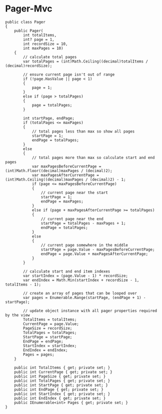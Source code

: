 # Pager-Mvc

    public class Pager
    {
        public Pager(
            int totalItems,
            int? page = 1,
            int recordSize = 10,
            int maxPages = 10)
        {
            // calculate total pages
            var totalPages = (int)Math.Ceiling((decimal)totalItems / (decimal)recordSize);

            // ensure current page isn't out of range
            if (!page.HasValue || page < 1)
            {
                page = 1;
            }
            else if (page > totalPages)
            {
                page = totalPages;
            }

            int startPage, endPage;
            if (totalPages <= maxPages)
            {
                // total pages less than max so show all pages
                startPage = 1;
                endPage = totalPages;
            }
            else
            {
                // total pages more than max so calculate start and end pages
                var maxPagesBeforeCurrentPage = (int)Math.Floor((decimal)maxPages / (decimal)2);
                var maxPagesAfterCurrentPage = (int)Math.Ceiling((decimal)maxPages / (decimal)2) - 1;
                if (page <= maxPagesBeforeCurrentPage)
                {
                    // current page near the start
                    startPage = 1;
                    endPage = maxPages;
                }
                else if (page + maxPagesAfterCurrentPage >= totalPages)
                {
                    // current page near the end
                    startPage = totalPages - maxPages + 1;
                    endPage = totalPages;
                }
                else
                {
                    // current page somewhere in the middle
                    startPage = page.Value - maxPagesBeforeCurrentPage;
                    endPage = page.Value + maxPagesAfterCurrentPage;
                }
            }

            // calculate start and end item indexes
            var startIndex = (page.Value - 1) * recordSize;
            var endIndex = Math.Min(startIndex + recordSize - 1, totalItems - 1);

            // create an array of pages that can be looped over
            var pages = Enumerable.Range(startPage, (endPage + 1) - startPage);

            // update object instance with all pager properties required by the view
            TotalItems = totalItems;
            CurrentPage = page.Value;
            PageSize = recordSize;
            TotalPages = totalPages;
            StartPage = startPage;
            EndPage = endPage;
            StartIndex = startIndex;
            EndIndex = endIndex;
            Pages = pages;
        }

        public int TotalItems { get; private set; }
        public int CurrentPage { get; private set; }
        public int PageSize { get; private set; }
        public int TotalPages { get; private set; }
        public int StartPage { get; private set; }
        public int EndPage { get; private set; }
        public int StartIndex { get; private set; }
        public int EndIndex { get; private set; }
        public IEnumerable<int> Pages { get; private set; }
    }

